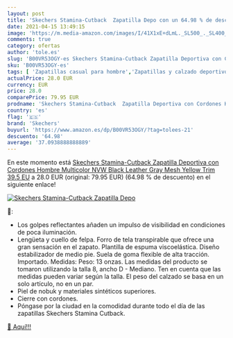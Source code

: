 ```yaml
---
layout: post
title: 'Skechers Stamina-Cutback  Zapatilla Depo con un 64.98 % de descuento'
date: 2021-04-15 13:49:15
image: 'https://m.media-amazon.com/images/I/41X1xE+dLmL._SL500_._SL400_.jpg'
comments: true
category: ofertas
author: 'tole.es'
slug: 'B00VR53OGY-es Skechers Stamina-Cutback Zapatilla Deportiva con Cordones...'
sku: 'B00VR53OGY-es'
tags: [ 'Zapatillas casual para hombre','Zapatillas y calzado deportivo para hombre','Zapatos','Zapatos para hombre','Zapatos y complementos','skechers','zapatilla', ]
actualPrice: 28.0 EUR
currency: EUR
price: 28.0
comparePrice: 79.95 EUR
prodname: 'Skechers Stamina-Cutback  Zapatilla Deportiva con Cordones Hombre  Multicolor NVW Black Leather Gray Mesh Yellow Trim  39.5 EU'
country: 'es'
flag: '🇪🇸'
brand: 'Skechers'
buyurl: 'https://www.amazon.es/dp/B00VR53OGY/?tag=tolees-21'
descuento: '64.98'
average: '37.0938888888889'
---
```


En este momento está [Skechers Stamina-Cutback  Zapatilla Deportiva con Cordones Hombre  Multicolor NVW Black Leather Gray Mesh Yellow Trim  39.5 EU](https://www.amazon.es/dp/B00VR53OGY/?tag=tolees-21) a 28.0 EUR (original: 79.95 EUR) (64.98 %  de descuento) en el siguiente enlace!

[![Skechers Stamina-Cutback  Zapatilla Depo](https://m.media-amazon.com/images/I/41X1xE+dLmL._SL500_._SL400_.jpg)](https://www.amazon.es/dp/B00VR53OGY/?tag=tolees-21)

🔎:

- Los golpes reflectantes añaden un impulso de visibilidad en condiciones de poca iluminación.
- Lengüeta y cuello de felpa. Forro de tela transpirable que ofrece una gran sensación en el zapato. Plantilla de espuma viscoelástica. Diseño estabilizador de medio pie. Suela de goma flexible de alta tracción. Importado. Medidas: Peso: 13 onzas. Las medidas del producto se tomaron utilizando la talla 8, ancho D - Mediano. Ten en cuenta que las medidas pueden variar según la talla. El peso del calzado se basa en un solo artículo, no en un par.
- Piel de nobuk y materiales sintéticos superiores.
- Cierre con cordones.
- Póngase por la ciudad en la comodidad durante todo el día de las zapatillas Skechers Stamina Cutback.

[🛒 Aquí!!!](https://www.amazon.es/dp/B00VR53OGY/?tag=tolees-21)
